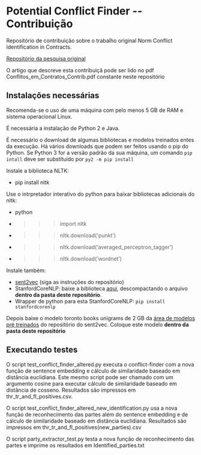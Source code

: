 # Potential Conflict Finder -- Contribuição

Repositório de contribuição sobre o trabalho original Norm Conflict Identification in Contracts.

[Repositório da pesquisa original](https://github.com/JoaoPauloAires/potential-conflict-identifier)

O artigo que descreve esta contribuiçã pode ser lido no pdf Conflitos_em_Contratos_Contrib.pdf constante neste repositório

## Instalações necessárias

Recomenda-se o uso de uma máquina com pelo menos 5 GB de RAM e sistema operacional Linux.

É necessária a instalação de Python 2 e Java.

É necessário o download de algumas bibliotecas e modelos treinados entes da execução. Há vários downloads que podem ser feitos usando o pip do Python. Se Python 3 for a versão padrão da sua máquina, um comando ```pip intall``` deve ser substituido por ```py2 -m pip install```

Instale a biblioteca NLTK:

 - pip install nltk

Use o intrpretador interativo do python para baixar bibliotecas adicionais do nltk:

 - python
 - >>>import nltk
 - >>>nltk.download('punkt')
 - >>>nltk.download(‘averaged_perceptron_tagger’)
 - >>>nltk.download(‘wordnet’)

Instale também:

 - [sent2vec](https://github.com/epfml/sent2vec) (siga as instruções do repositório)
 - StanfordCoreNLP: baixe a biblioteca [aqui](https://stanfordnlp.github.io/CoreNLP/#download), descompactando o arquivo **dentro da pasta deste repositório**.
 - Wrapper de python para esta StanfordCoreNLP: ```pip install stanfordcorenlp```

Depois baixe o modelo toronto books unigrams de 2 GB da [área de modelos pré treinados](https://github.com/epfml/sent2vec#downloading-pre-trained-models) do repositório do sent2vec. Coloque este modelo **dentro da pasta deste repositório**

## Executando testes

O script test_conflict_finder_altered.py executa o conflict-finder com a nova função de sentence embedding e cálculo de similaridade baseado em distância euclidiana. Este mesmo script pode ser chamado com um argumento cosine para executar cálculo de similaridade baseado em distância de cosseno. Resultados são impressos em thr_tr_and_fl_positives.csv.

O script test_conflict_finder_altered_new_identification.py usa a nova função de reconhecimento das partes além do sentence embedding e de cálculo de similaridade baseado em distância euclidiana. Resultados são impressos em thr_tr_and_fl_positives(new_parties).csv

O script party_extractor_test.py testa a nova função de reconhecimento das partes e imprime os resultados em Identified_parties.txt
